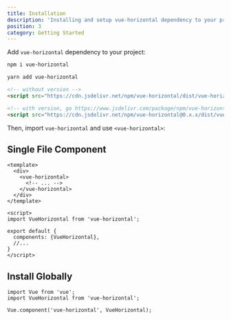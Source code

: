 ```yaml
---
title: Installation
description: 'Installing and setup vue-horizontal dependency to your project.'
position: 3
category: Getting Started
---
```


Add `vue-horizontal` dependency to your project:

<code-group>
  <code-block label="NPM" active>

  ```bash
  npm i vue-horizontal
  ```

  </code-block>
  <code-block label="Yarn">

  ```bash
  yarn add vue-horizontal
  ```

  </code-block>
  <code-block label="<script>">

  ```html
  <!-- without version -->
  <script src="https://cdn.jsdelivr.net/npm/vue-horizontal/dist/vue-horizontal.esm.min.js"></script>
  
  <!-- with version, go https://www.jsdelivr.com/package/npm/vue-horizontal to find -->
  <script src="https://cdn.jsdelivr.net/npm/vue-horizontal@0.x.x/dist/vue-horizontal.esm.min.js"></script>
  ```

  </code-block>
</code-group>

Then, import `vue-horizontal` and use `<vue-horizontal>`:

## Single File Component

```vue[my-amazing-component.vue]
<template>
  <div>
    <vue-horizontal>
      <!-- ... -->
    </vue-horizontal>
  </div>
</template>

<script>
import VueHorizontal from 'vue-horizontal';

export default {
  components: {VueHorizontal},
  //...
}
</script>
```

## Install Globally

```js[app.js]
import Vue from 'vue';
import VueHorizontal from 'vue-horizontal';

Vue.component('vue-horizontal', VueHorizontal);
```
